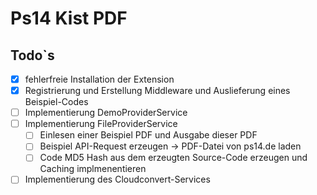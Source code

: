 # Ps14 Kist PDF

## Todo`s
- [x] fehlerfreie Installation der Extension
- [x] Registrierung und Erstellung Middleware und Auslieferung eines Beispiel-Codes
- [ ] Implementierung DemoProviderService 
- [ ] Implementierung FileProviderService 
  - [ ] Einlesen einer Beispiel PDF und Ausgabe dieser PDF
  - [ ] Beispiel API-Request erzeugen -> PDF-Datei von ps14.de laden
  - [ ] Code MD5 Hash aus dem erzeugten Source-Code erzeugen und Caching implmenentieren
- [ ] Implementierung des Cloudconvert-Services